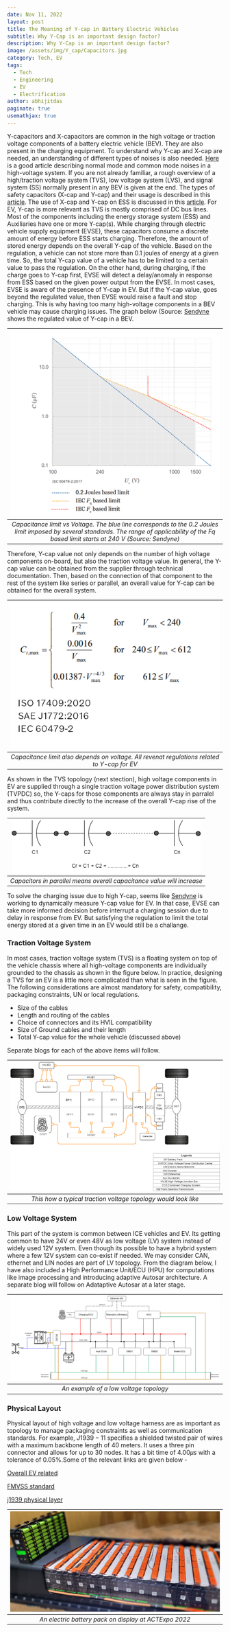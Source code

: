 ```yaml
---
date: Nov 11, 2022
layout: post
title: The Meaning of Y-cap in Battery Electric Vehicles  
subtitle: Why Y-Cap is an important design factor?
description: Why Y-Cap is an important design factor?
image: /assets/img/Y_cap/Capacitors.jpg
category: Tech, EV
tags:
  - Tech
  - Engineering
  - EV
  - Electrification
author: abhijitdas
paginate: true
usemathjax: true
---
```

Y-capacitors and X-capacitors are common in the high voltage or traction voltage components of a battery electric vehicle (BEV). They are also present in the charging equipment. To understand why Y-cap and X-cap are needed, an understanding of different types of noises is also needed. [Here](https://techweb.rohm.com/knowledge/emc/s-emc/01-s-emc/6899#:~:text=Common%20mode%20noise%20is%20noise,to%20the%20power%20supply%20line.) is a good article describing normal mode and common mode noises in a high-voltage system. If you are not already familiar, a rough overview of a high/traction voltage system (TVS), low voltage system (LVS), and signal system (SS) normally present in any BEV is given at the end. The types of safety capacitors (X-cap and Y-cap) and their usage is described in this [article](https://recom-power.com/en/rec-n-class-x-and-class-y-safety-capacitors-142.html?0). The use of X-cap and Y-cap on ESS is discussed in this [article](https://blog.knowlescapacitors.com/blog/looking-closer-at-filter-capacitors-in-electric-vehicles). For EV, Y-cap is more relevant as TVS is mostly comprised of DC bus lines. Most of the components including the energy storage system (ESS) and Auxiliaries have one or more Y-cap(s). While charging through electric vehicle supply equipment (EVSE), these capacitors consume a discrete amount of energy before ESS starts charging. Therefore, the amount of stored energy depends on the overall Y-cap of the vehicle. Based on the regulation, a vehicle can not store more than 0.1 joules of energy at a given time. So, the total Y-cap value of a vehicle has to be limited to a certain value to pass the regulation. On the other hand, during charging, if the charge goes to Y-cap first, EVSE will detect a delay/anomaly in response from ESS based on the given power output from the EVSE. In most cases, EVSE is aware of the presence of Y-cap in EV. But if the Y-cap value, goes beyond the regulated value, then EVSE would raise a fault and stop charging. This is why having too many high-voltage components in a BEV vehicle may cause charging issues. The graph below (Source: [Sendyne](https://www.sendyne.com/Company/Publications/Capacitance%20hazards%20in%20e-mobility%20v0.1.pdf) shows the regulated value of Y-cap in a BEV. 

| ![EV1](\assets\img\Y_cap\capacitance_limit.png) |
|:--:|
| *Capacitance limit vs Voltage. The blue line corresponds to the 0.2 Joules limit imposed by several standards. The range of applicability of the Fq based limit starts at 240 V (Source: Sendyne)* |

Therefore, Y-cap value not only depends on the number of high voltage components on-board, but also the traction voltage value. In general, the Y-cap value can be obtained from the supplier through technical documentation. Then, based on the connection of that component to the rest of the system like series or parallel, an overall value for Y-cap can be obtained for the overall system. 

| ![EV2](\assets\img\Y_cap\ycap_voltage_limits_regulation.png) |
|:--:|
| *Capacitance limit also depends on voltage. All revenat regulations related to Y-cap for EV* | 
As shown in the TVS topology (next stection), high voltage components in EV are supplied through a single traction voltage power distribution system (TVPDC) so, the Y-caps for those components are always stay in parralel and thus contribute directly to the increase of the overall Y-cap rise of the system. 

| ![EV2](\assets\img\Y_cap\Capacitor_in_parallel.png) |
|:--:|
| *Capacitors in parallel means overall capacitance value will increase* | 

To solve the charging issue due to high Y-cap, seems like [Sendyne](https://www.sendyne.com/Company/Publications/Capacitance%20hazards%20in%20e-mobility%20v0.1.pdf) is working to dynamically measure Y-cap value for EV. In that case, EVSE can take more informed decision before interrupt a charging session due to delay in response from EV. But satisfying the regulation to limit the total energy stored at a given time in an EV would still be a challange. 

### Traction Voltage System
In most cases, traction voltage system (TVS) is a floating system on top of the vehicle chassis where all high-voltage components are individually grounded to the chassis as shown in the figure below. In practice, designing a TVS for an EV is a little more complicated than what is seen in the figure. The following considerations are almost mandatory for safety, compatibility, packaging constraints, UN or local regulations.
- Size of the cables
- Length and routing of the cables
- Choice of connectors and its HVIL compatibility
- Size of Ground cables and their length
- Total Y-cap value for the whole vehicle (discussed above)

Separate blogs for each of the above items will follow.

| ![EV3](\assets\img\ElectricVehSteps\TVS_Arch3.png) |
|:--:|
| *This how a typical traction voltage topology would look like* |

### Low Voltage System
This part of the system is common between ICE vehicles and EV. Its getting common to have 24V or even 48V as low voltage (LV) system instead of widely used 12V system. Even though its possible to have a hybrid system where a few 12V system can co-exist if needed. We may consider CAN, ethernet and LIN nodes are part of LV topology. From the diagram below, I have also included a High Performance Unit/ECU (HPU) for computations like image processing and introducing adaptive Autosar architecture. A separate blog will follow on Adataptive Autosar at a later stage.

| ![EV4](\assets\img\ElectricVehSteps\LV_Arch.png) |
|:--:|
| *An example of a low voltage topology* |

### Physical Layout
Physical layout of high voltage and low voltage harness are as important as topology to manage packaging constraints as well as communication standards. For example, $J1939-11$ specifies a shielded twisted pair of wires with a maximum backbone length of $40$ meters. It uses a three pin connector and allows for up to $30$ nodes. It has a bit time of $4.00 \mu s$ with a tolerance of $0.05\%$.Some of the relevant links are given below -

[Overall EV related](https://www.motorvehicleregs.com/the_vehicle_reg_blog/electric-vehicles/)

[FMVSS standard](https://www.govinfo.gov/content/pkg/CFR-2017-title49-vol6/xml/CFR-2017-title49-vol6-part571.xml)

[j1939 physical layer](https://www.sae.org/standards/content/j1939/14_202204/)


| ![EV5](\assets\img\ElectricVehSteps\ev_batt.jpg) |
|:--:|
| *An electric battery pack on display at ACTExpo 2022* |
